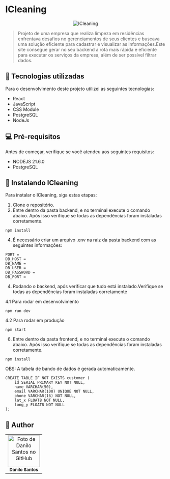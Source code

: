 # ICleaning

<p align="center">
  <img src="https://i.ibb.co/PwjF9mC/Captura-de-tela-2024-01-13-151716.png" alt="ICleaning">
</p>

> Projeto de uma empresa que realiza limpeza em residências enfrentava desafios no gerenciamentos de seus clientes e buscava uma solução eficiente para cadastrar e visualizar as informações.Este site consegue gerar no seu backend a rota mais rápida e eficiente para executar os serviços da empresa, além de ser possível filtrar dados.

## 💼 Tecnologias utilizadas

Para o desenvolvimento deste projeto utilizei as seguintes tecnologias:

- React
- JavaScript
- CSS Module
- PostgreSQL
- NodeJs

## 💻 Pré-requisitos

Antes de começar, verifique se você atendeu aos seguintes requisitos:

- NODEJS 21.6.0
- PostgreSQL

## 🚀 Instalando ICleaning

Para instalar o ICleaning, siga estas etapas:

1. Clone o repositório.
2. Entre dentro da pasta backend, e no terminal execute o comando abaixo. Após isso verifique se todas as dependências foram instaladas corretamente.

```
npm install
```

4. É necessário criar um arquivo .env na raiz da pasta backend com as seguintes informações:

```
PORT =
DB_HOST =
DB_NAME =
DB_USER =
DB_PASSWORD =
DB_PORT =
```

4. Rodando o backend, após verificar que tudo está instalado.Verifique se todas as dependências foram instaladas corretamente

4.1 Para rodar em desenvolvimento

```
npm run dev
```

4.2 Para rodar em produção

```
npm start
```

6. Entre dentro da pasta frontend, e no terminal execute o comando abaixo. Após isso verifique se todas as dependências foram instaladas corretamente.

```
npm install
```

OBS:  A tabela de bando de dados é gerada automaticamente.
 
```
CREATE TABLE IF NOT EXISTS customer (
    id SERIAL PRIMARY KEY NOT NULL,
    name VARCHAR(50),
    email VARCHAR(100) UNIQUE NOT NULL,
    phone VARCHAR(16) NOT NULL,
    lat_x FLOAT8 NOT NULL,
    long_y FLOAT8 NOT NULL
);

```

## :child: Author

<table>
  <tr>
    <td align="center">
        <img src="https://avatars.githubusercontent.com/u/152008168?s=400&u=710379e70ac9c4490d3044ffd12a47092b993f76&v=4" width="100px;" alt="Foto de Danilo Santos no GitHub"/><br>
        <sub>
          <b>Danilo Santos</b>
        </sub>
      </a>
    </td>
  </tr>
</table>
